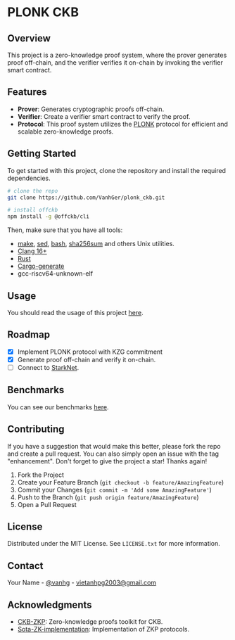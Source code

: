 # PLONK CKB
## Overview

This project is a zero-knowledge proof system, where the prover generates proof off-chain, and the verifier verifies it on-chain by invoking the verifier smart contract.

## Features

- **Prover**: Generates cryptographic proofs off-chain.
- **Verifier**: Create a verifier smart contract to verify the proof.
- **Protocol**: This proof system utilizes the [PLONK](https://eprint.iacr.org/2019/953.pdf) protocol for efficient and scalable zero-knowledge proofs.


## Getting Started

To get started with this project, clone the repository and install the required dependencies.

```bash
# clone the repo
git clone https://github.com/VanhGer/plonk_ckb.git

# install offckb
npm install -g @offckb/cli
```


Then, make sure that you have all tools:
- [make](https://www.tutorialspoint.com/unix_commands/make.htm), [sed](https://www.gnu.org/software/sed/), [bash](https://www.gnu.org/software/bash/), [sha256sum](https://linux.die.net/man/1/sha256sum) and others Unix utilities.
- [Clang 16+](https://releases.llvm.org/16.0.0/tools/clang/docs/ReleaseNotes.html)
- [Rust](https://www.rust-lang.org/)
- [Cargo-generate](https://github.com/cargo-generate/cargo-generate)
- gcc-riscv64-unknown-elf
## Usage

You should read the usage of this project [here](./document/usage.md).


## Roadmap

- [x] Implement PLONK protocol with KZG commitment
- [x] Generate proof off-chain and verify it on-chain.
- [ ] Connect to [StarkNet](https://www.starknet.io/).

## Benchmarks

You can see our benchmarks [here](./document/benchmarks.md).

## Contributing

If you have a suggestion that would make this better, please fork the repo and create a pull request. You can also simply open an issue with the tag "enhancement".
Don't forget to give the project a star! Thanks again!

1. Fork the Project
2. Create your Feature Branch (`git checkout -b feature/AmazingFeature`)
3. Commit your Changes (`git commit -m 'Add some AmazingFeature'`)
4. Push to the Branch (`git push origin feature/AmazingFeature`)
5. Open a Pull Request

## License

Distributed under the MIT License. See `LICENSE.txt` for more information.

## Contact

Your Name - [@vanhg](https://twitter.com/vanhger) - vietanhpg2003@gmail.com


## Acknowledgments

- [CKB-ZKP](https://github.com/sec-bit/ckb-zkp): Zero-knowledge proofs toolkit for CKB.
- [Sota-ZK-implementation](https://github.com/sota-zk-labs/zkp-implementation): Implementation of ZKP protocols. 


